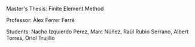 Master's Thesis: Finite Element Method

Professor:  Àlex Ferrer Ferré

Students:   Nacho Izquierdo Pérez, Marc Núñez, Raül Rubio Serrano, Albert Torres, Oriol Trujillo
